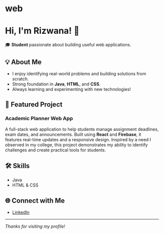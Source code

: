 # web
# Hi, I'm Rizwana! 👋

🎓 **Student** passionate about building useful web applications.

## 💡 About Me
- I enjoy identifying real-world problems and building solutions from scratch.
- Strong foundation in **Java**, **HTML**, and **CSS**.
- Always learning and experimenting with new technologies!

## 🚀 Featured Project

### Academic Planner Web App
A full-stack web application to help students manage assignment deadlines, exam dates, and announcements. Built using **React** and **Firebase**, it features real-time updates and a responsive design. Inspired by a need I observed in my college, this project demonstrates my ability to identify challenges and create practical tools for students.

## 🛠️ Skills
- Java
- HTML & CSS
## 🌐 Connect with Me
- [LinkedIn](https://www.linkedin.com/in/rizwanap)

---

_Thanks for visiting my profile!_
